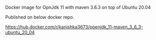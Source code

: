 Docker image for OpnJdk 11 with maven 3.6.3 on top of Ubuntu 20.04

Published on below docker repo.

https://hub.docker.com/r/kanishka3673/openjdk_11-maven_3_6_3-ubuntu_20_04
